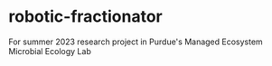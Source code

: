# robotic-fractionator

For summer 2023 research project in Purdue's Managed Ecosystem Microbial Ecology Lab
